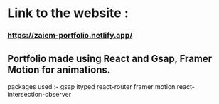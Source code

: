 # Link to the website :
  ### https://zaiem-portfolio.netlify.app/

## Portfolio made using React and Gsap, Framer Motion for animations.

packages used :-
  gsap
  ityped
  react-router
  framer motion
  react-intersection-observer
